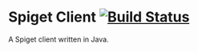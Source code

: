 # Spiget Client [![Build Status](https://travis-ci.org/neolumia/spiget-client.svg?branch=master)](https://travis-ci.org/neolumia/spiget-client)

A Spiget client written in Java.
